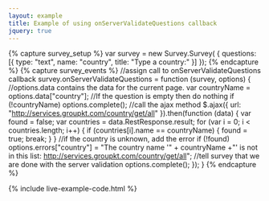 ```yaml
---
layout: example
title: Example of using onServerValidateQuestions callback
jquery: true
---
```

{% capture survey_setup %}
var survey = new Survey.Survey( {
        questions: [{ type: "text", name: "country", title: "Type a country:" }]
    });
{% endcapture %}
{% capture survey_events %}
//assign call to onServerValidateQuestions callback
survey.onServerValidateQuestions = function (survey, options) {
    //options.data contains the data for the current page.
    var countryName = options.data["country"];
    //If the question is empty then do nothing
    if (!countryName) options.complete();
    //call the ajax method
    $.ajax({
        url: "http://services.groupkt.com/country/get/all"
    }).then(function (data) {
        var found = false;
        var countries = data.RestResponse.result;
        for (var i = 0; i < countries.length; i++) {
            if (countries[i].name == countryName) {
                found = true; break;
            }
        }
        //if the country is unknown, add the error
        if (!found) options.errors["country"] = "The country name '" + countryName +"' is not in this list: http://services.groupkt.com/country/get/all";
        //tell survey that we are done with the server validation
        options.complete();
    });
}
{% endcapture %}

{% include live-example-code.html %}